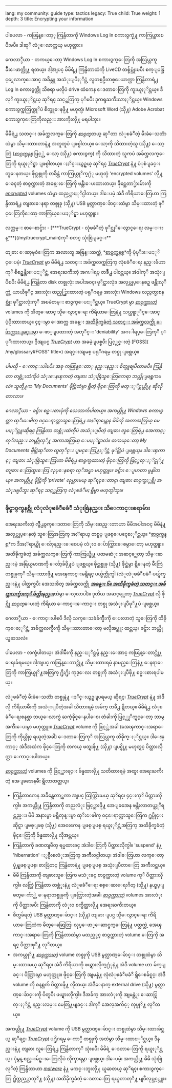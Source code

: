 

---

lang: my
community: guide
type: tactics
legacy: True
child: True
weight: 1
depth: 3
title: Encrypting your information

---

<div class="background" markdown="1">
ပါပေလာ - ကၽြန္ေတာ့္ ကြန္ပ်ဴတာကို Windows Log In စကားဝွက္နဲ႔ ကာကြယ္ထားၿပီးၿပီ။ ဒါဆုိ လံုေလာက္တယ္ မဟုတ္လား။

ကေလာ္ဒီယာ - တကယ္ေတာ့ Windows Log In စကားဝွက္ေတြကို အလြယ္တကူ ခ်ဳိးေဖာက္လို႔ ရတယ္။ ဒါ့အျပင္ မိမိရဲ႕ ကြန္ပ်ဴတာထဲကို LiveCD တစ္ခ်ပ္သုံးၿပီး စက္ျပန္ဖြင့္ရေလာက္ေအာင္ အခ်ိန္ယူ အသံုးျပဳႏုိင္တဲ့ လူတစ္ဦးတစ္ေယာက္ဟာ ကြန္ပ်ဴတာရဲ႕ Log In စကားဝွက္ကို သိစရာ မလိုပဲ drive ထဲကေန ေဒတာေတြကို ကူးယူႏုိင္တယ္။ ဒီလုိ ကူးယူႏုိင္တယ္ ဆုိရင္ သင့္အတြက္ ပုိၿပီး ဒုကၡႀကီးလာႏုိင္တယ္။ Windows စကားဝွက္အတြက္ကုိပဲ စိတ္ပူေနဖို႔ မဟုတ္ပဲ၊ Microsoft Word (သို႔) Adobe Acrobat စကားဝွက္ေတြကိုလည္း အားကိုးလို႔ မရပါဘူး။
</div>

မိမိရဲ႕ သတင္း အခ်က္အလက္ေတြကို [*စာဝွက္*](/my/glossary#Encryption)တယ္ ဆုိတာ လံုၿခံဳတဲ့ မီးခံေသတၱာထဲမွာ သိမ္းထားတာနဲ႔ အတူတူပဲ ျဖစ္ပါတယ္။ ေသာ့ကို သိထားတဲ့သူ (သို႔) ေသာ့တြဲ ([*စာဝွက္စနစ္*](/my/glossary#Encryption) ဖြင့္တဲ့ ေသာ့ (သို႔) စကားဝွက္) ကို သိထားတဲ့ သူကပဲ အခ်က္အလက္ေတြကို ရယူႏုိင္မွာ ျဖစ္ပါတယ္။ ႏႈိင္းယွဥ္မယ္ ဆုိရင္ [*TrueCrypt*](/my/glossary#TrueCrypt) နဲ႔ ပံုစံျခင္း တူေနတယ္။ ဖိုင္တစ္ခုကို တခ်ိန္ထဲ ကာကြယ္လုိက္႐ံု မဟုတ္ပဲ 'encrypted volumes' လို႔ ေခၚတဲ့ စာ၀ွက္ထားတဲ့ အခန္းေတြကို ဖန္တီးေပးထားတယ္။ ဖိုင္အေတာ္မ်ားမ်ားကို [*encrypted*](/my/glossary#Encryption) volumes ထဲမွာ ထည့္ထားႏုိင္ပါတယ္။ ဒါေပမဲ့ အဲဒီ ကိရိယာေတြဟာ ကြန္ပ်ဴတာရဲ႕ တျခားေနရာ တစ္ခုခု (သို႔) USB မွတ္ဉာဏ္ေခ်ာင္းထဲမွာ သိမ္းထားတဲ့ ဖုိင္ေတြကိုေတာ့ ကာကြယ္ေပးႏုိင္မွာ မဟုတ္ဘူး။

<div class="getstarted" markdown="1">လက္ကမ္း စာေစာင္မ်ား - [***TrueCrypt - လုံၿခံဳတဲ့ ဖုိင္သုိေလွာင္ေရး လမ္းၫႊန္***](/my/truecrypt_main)ကုိ စတင္ သုံးစြဲျခင္း**
</div>

တျခား ေဆာ့ဗ္ဝဲေတြက အလားတူ အစြန္းထက္တဲ့ *[စာဝွက္စနစ္](/my/glossary#Encryption)*ကို ပံ့ပုိးေပးႏုိင္ေပမဲ့၊ [*TrueCrypt*](/my/glossary#TrueCrypt) မွာ မိမိရဲ႕ သတင္း အခ်က္အလက္အတြက္ လုံၿခံဳေရး နည္းဗ်ဴဟာကုိ စီစဥ္ဖန္တီးေပးႏုိင္တဲ့ အေရးႀကီးတဲ့ အဂၤါရပ္ တခ်ိဳ႕ု ပါ၀င္တယ္။ အဲဒါကုိ အသုံးျပဳၿပီး မိမိရဲ႕ ကြန္ပ်ဴတာ disk တစ္ခုလုံး အပါအ၀င္၊ ဖုိင္အားလုံး၊ အလုပ္လုပ္ေနစဥ္ ဖန္တီးလုိက္တဲ့ ယာယီဖုိင္ အားလုံး၊ ထည့္သြားထားတဲ့ ပရုိဂရမ္ အားလုံး၊ Windows လည္ပတ္မႈစနစ္သုံး ဖုိင္အားလုံးကုိ အၿမဲတမ္း စာ၀ွက္ေပးႏုိင္တယ္။ TrueCrypt မွာ *[စာ၀ွက္ထားတဲ့](/my/glossary#Encryption)* volumes ကို အိတ္ေဆာင္ သိုေလွာင္ေရး ကိရိယာေတြနဲ႔ သယ္ယူႏုိင္ေအာင္ ပံ့ပိုးထားတယ္။ ၄င္းမွာ ေအာက္က အခန္း [အထိခိုက္မခံတဲ့ သတင္း အခ်က္အလက္ကို ေဖ်ာက္ထားျခင္း](/my/chapter_4_2)မွာ ေဖာ္ျပထားတဲ့ အတုိင္း 'deniability' အဂၤါရပ္ေတြကုိ ပ့ံပုိးထားတယ္။ ဒီ့အျပင္ [*TrueCrypt*](/my/glossary#TrueCrypt) ဟာ အခမဲ့ျဖစ္ၿပီး ပြင့္လင္းတဲ့ [FOSS]( /my/glossary#FOSS" title=) အရင္းအျမစ္ ပရုိဂရမ္ တစ္ခု ျဖစ္တယ္။

<div class="background" markdown="1"><i>
ပါပလို - ေကာင္းပါၿပီ။ အခု ကၽြန္ေတာ္ နည္းနည္း စိတ္ပူစျပဳလာၿပီ။ ကြန္ပ်ဴတာ တစ္လံုးထဲကိုပဲ သံုးေနၾကတဲ့ တျခား သံုးစြဲသူေတြကေရာ ဘယ္လိုျဖစ္ၾကမလဲ။ သူတို႔က 'My Documents' ဖိုင္တြဲထဲမွာ ရွိတဲ့ ဖိုင္ေတြကို ဖတ္ႏုိင္တယ္လို႔ ဆိုလိုတာလား။

ဂေလာ္ဒီယာ - ခင္ဗ်ား စဥ္းစားပုံကို သေဘာက်ပါတယ္။ အကယ္လို႔ Windows စကားဝွက္ဟာ ထုိးေဖါက္ ၀င္ေရာက္လာသူေတြရဲ႕ အႏၱရာယ္ကေန မိမိကို အကာအကြယ္ မေပးႏုိင္ဘူးဆိုရင္ ကြန္ပ်ဴတာ တစ္လံုးထဲကိုပဲ အသံုးျပဳတဲ့ တျခား လူေတြရဲ႕ အေကာင့္ကုိလည္း ဘယ္လိုလုိ႔ အကာအကြယ္ ေပးႏုိင္မွာလဲ။ တကယ္ေတာ့ My Documents ဖိုင္တြဲဆုိတာ လူတုိင္း ျမင္ေတြ႔ႏုိင္တဲ့ ဖုိင္တြဲပဲ ျဖစ္တယ္။ ဒါေၾကာင့္ တျခား သံုးစြဲသူေတြဟာ မိမိရဲ႕ စာဝွက္မထားတဲ့ ဖိုင္ေတြကို ဖြင့္ဖတ္ႏုိင္ဖုိ႔ တျခား ေထြထူးေတြ လုပ္ေနစရာ လုိအပ္မွာ မဟုတ္ဘူး။ ခင္ဗ်ား ေျပာတာ မွန္ပါတယ္။ အကယ္လို႔ ဖိုင္တြဲကို 'private' လုပ္ထားမယ္ ဆုိရင္ေတာင္၊ တျခား စာဝွက္စႏွစ္ကို အသံုးမျပဳဘူး ဆုိရင္ သင့္အတြက္ လံုၿခံဳမႈ ရွိမွာ မဟုတ္ပါဘူး။
</i>
</div>

### ဖိုင္စာဝွက္စနစ္ကို လံုလံုၿခံဳၿခံဳ သံုးစြဲနည္း သိေကာင္းစရာမ်ား ###

အေရးႀကီးတဲ့ လွ်ဳိ႕ဝွက္ေဒတာေတြကို သိမ္းဆည္းတာဟာ မိမိအပါအဝင္ မိမိနဲ႔ အလုပ္လုပ္ေနတဲ့ သူေတြအတြက္ အႏၱရာယ္ တစ္ရပ္ ျဖစ္ေပၚေစႏုိင္တယ္။ *[စာဝွက္စနစ္](/my/glossary#Encryption)*က ဒီအႏၱရာယ္ကို ေလ်ာ့နည္းေစေပမဲ့ လံုးဝ ေပ်ာက္သြားေစမွာေတာ့ မဟုတ္ဘူး။ အထိခိုက္မခံတဲ့ အခ်က္အလက္ေတြကို ကာကြယ္ဖို႔ ပထမဆံုး အဆင့္ကေတာ့ သိမ္းဆည္းမဲ့ အရြယ္ပမာဏကို ေလ်ာ့ခ်ဖို႔ပဲ ျဖစ္တယ္။ ဖိုင္တစ္ခုခု (သို႔) ဖိုင္ထဲမွာ ရွိေနတဲ့ မ်ိဳးကြဲတစ္ခုခုကုိ သိမ္းထားဖို႔ အေၾကာင္းမရွိရင္ ပယ္ဖ်က္လိုက္ပါ (လံုလံုၿခံဳၿခံဳ ပယ္ဖ်က္နည္းနဲ႔ ပါတ္သက္ၿပီး အေသးစိတ္ အခ်က္အလက္ကို [***အခန္း ၆။ အထိခိုက္မခံတဲ့ သတင္း အခ်က္အလက္မ်ားကုိ ဖ်က္ဆီးနည္း***](/my/chapter-6)ထဲမွာ ေလ့လာပါ)။ ဒုတိယ အဆင့္ကေတာ့ [*TrueCrypt*](/my/glossary#TrueCrypt) လို ဖိုင္ကို [*စာဝွက္*](/my/glossary#Encryption)ေပးတဲ့ ကိရိယာ ေကာင္းေကာင္း တစ္ခု အသံုးျပဳဖုိ႔ပဲ ျဖစ္တယ္။

<div class="background" markdown="1">
ဂေလာ္ဒီယာ - ေကာင္းပါၿပီ ဒီလို သက္ေသခံခ်က္မ်ိဳးကို ေပးလာတဲ့ သူေတြကို ထိခိုက္ေစႏုိင္တဲ့ အခ်က္အလက္မ်ိဳးကို သိမ္းထားတာေတာ့ မလိုအပ္ဘူး ထင္တယ္။ ခင္ဗ်ား ဘယ္လိုယူဆသလဲ။

ပါပေလာ - လက္ခံပါတယ္။ အဲဒါမ်ိဳးကို နည္းႏုိင္သမွ် နည္းေအာင္ ကၽြန္ေတာ္တို႔ ေရးခ်ရမယ္။ ဒါ့အျပင္ ကၽြန္ေတာ္တို႔ သိမ္းထားရမဲ့ နာမည္ေတြနဲ႔ ေနရာေတြကို ကာကြယ္ဖုိ႔အတြက္ ႐ိုး႐ိုး ကုဒ္ေလး တစ္ခုကို အသံုးျပဳဖို႔ စဥ္းစားရပါမယ္။
</div>

လံုၿခံဳတဲ့ မီးခံေသတၱာ တစ္ခုနဲ႔ ႏႈိင္းယွဥ္ျပရမယ္ ဆိုရင္၊ [*TrueCrypt*](/my/glossary#TrueCrypt) နဲ႔ အဲဒီလို ကိရိယာမ်ိဳးကို အသံုးျပဳတဲ့အခါ သိထားရမဲ့ အခ်က္ တခ်ိဳ႕ ရွိတယ္။ မိမိရဲ႕ လံုၿခံဳေရးစနစ္ဟာ ဘယ္ေလာက္ပဲ ႀကံ့ခိုင္ေနပါေစ၊ တံခါးကို ဖြင့္လုိက္ရင္ေတာ့ ဘာမွ အက်ိဳးေပးမွာ မဟုတ္ဘူး။ [*TrueCrypt*](/my/glossary#TrueCrypt) volume ကို ဖြင့္တဲ့အခါ (အေၾကာင္းအရာေတြကို ကိုယ္တိုင္ ရယူတဲ့အခါ) ေဒတာေတြကုိ အလြယ္တကူ ထိခိုက္ႏုိင္တယ္။ ဒါေၾကာင့္ အဲဒီအထဲက ဖိုင္ေတြကို တကယ္ ဖတ္ရႈဖို႔ (သို႔) ျပင္ဖို႔ မဟုတ္ရင္ ပိတ္ထားလိုက္တာ ေကာင္းပါတယ္။

[*စာ၀ွက္ထားတဲ့*](/my/glossary#Encryption) volumes ကို ဖြင့္ထားရင္း ခ်န္မထားဖို႔ သတိထားရမဲ့ အထူး အေရးႀကီးတဲ့ အေျခအေနမ်ဳိး ရွိလာတတ္တယ္။

- ကြန္ပ်ဴတာကေန အခ်ိန္အေတာ္ၾကာ အျပင္ ထြက္သြားမယ္ ဆုိရင္၊ ၄င္းကုိ ပိတ္ထားလိုက္ပါ။ အကယ္လို႔ ကြန္ပ်ဴတာကို တညလံုး ဖြင့္ထားဖို႔ အေျခအေန ဖန္တီးလာတယ္ဆုိရင္လည္း၊ မိမိ အနားမွာ မရွိတုန္းမွာ ထုိးေဖါက္ ၀င္ေရာက္လာသူေတြက ႐ုပ္ပိုင္းဆိုင္ရာ ျဖစ္ျဖစ္ (သို႔) အေဝးကေန ျဖစ္ျဖစ္ ရယူႏုိင္တဲ့အတြက္ အထိခိုက္မခံတဲ့ ဖိုင္ေတြကို ခ်န္မထားဖို႔ လိုအပ္တယ္။
- ကြန္ပ်ဴတာကို ခဏတျဖဳတ္ ရပ္မထားခင္ အဲဒါေတြကို ပိတ္ထားလိုက္ပါ။ 'suspend' နဲ႔ 'hibernation' ႏွစ္မ်ိဳးစလံုးအတြက္ အက်ဳံးဝင္ပါတယ္၊ အဲဒါေတြဟာ လက္ေတာ့ပ္နဲ႔ျဖစ္ျဖစ္၊ စားပြဲတင္ ကြန္ပ်ဴတာနဲ႔ ျဖစ္ျဖစ္ အသုံးျပဳတာေတြ အက်ဳံး၀င္တယ္။
- မိမိ ကြန္ပ်ဴတာကို တျခားသူေတြက မသံုးခင္ စာ၀ွက္ထားတဲ့ volume ကုိ ပိတ္ထားလိုက္ပါ။ လက္ဆြဲ ကြန္ပ်ဴတာ တစ္လံုးနဲ႔ လံုၿခံဳေရး စစ္ေဆးေရးဂိတ္ (သို႔) နယ္စပ္ျဖတ္ေက်ာ္တဲ့ ေနရာတစ္ခုခုကို ျဖတ္သြားတဲ့အခါ၊ [*စာ၀ွက္ထားတဲ့*](/my/glossary#Encryption) volumes အားလံုးကို ပိတ္ထားၿပီး ကြန္ပ်ဴတာကို လံုးဝ စက္ပိတ္ထားဖို႔ အေရးႀကီးတယ္။
- စိတ္မခ်ရတဲ့ USB မွတ္ဉာဏ္ေခ်ာင္း (သို႔) တျခား ျပင္ပ သိုေလွာင္ေရး ကိရိယာေတြထဲက မိတ္ေဆြေတြ၊ လုပ္ေဖာ္ေဆာင္ဖက္ေတြနဲ႔ ပတ္သက္တဲ့ အေၾကာင္းအရာေတြကို ကြန္ပ်ဴတာထဲမွာ မထည့္ခင္ စာ၀ွက္ထားတဲ့ volume ေတြကို အရင္ ပိတ္ထားဖုိ႔ လုိတယ္။
- အကယ္လုိ႔ [*စာ၀ွက္ထားတဲ့*](/my/glossary#Encryption) volume တစ္ခုကို USB မွတ္ဉာဏ္ေခ်ာင္း တစ္ခုထဲမွာ သိမ္းထားမယ္ ဆုိရင္၊ အဲဒီ ကိရိယာကို ဖယ္ရွားလိုက္႐ံုနဲ႔ အဲဒီ volume ဟာ ခ်က္ျခင္း ပိတ္သြားမွာ မဟုတ္ဘူး။ ဖိုင္ေတြကို အျမန္နဲ႔ လုံလံုၿခံဳၿခံဳ ရွိေစခ်င္ရင္၊ အဲဒီ volume ကို စနစ္တက် ပိတ္ထားဖို႔ လိုတယ္၊ အဲဒီေနာက္ external drive (သို႔) မွတ္ဉာဏ္ေခ်ာင္းကို ပိတ္ၿပီး ဖယ္ရွားလိုက္ပါ။ ဒီအခ်က္ အားလံုးကို အျမန္ဆံုး ေဆာင္ရြတ္ႏုိင္တဲ့ နည္းလမ္း မေတြ႔မျခင္း ဒါကုိ အေလ့အက်င့္ လုပ္ဖုိ႔ လုိတယ္။

အကယ္လို႔ [*TrueCrypt*](/my/glossary#TrueCrypt) volume ကို USB မွတ္ဉာဏ္ေခ်ာင္း တစ္ခုထဲမွာ သိမ္းထားခ်င္တယ္ ဆုိရင္၊ [*TrueCrypt*](/my/glossary#TrueCrypt) ပ႐ိုဂရမ္ ေကာ္ပီ တစ္ခုကို အထဲမွာ သိမ္းထားႏုိင္တယ္။ ဒီနည္းနဲ႔ တျခား လူေတြရဲ႕ ကြန္ပ်ဴတာကုိ သုံးၿပီး မိမိရဲ့ ေဒတာေတြကို ရယူႏုိင္တယ္။ ပုံမွန္ စည္းမ်ဥ္းေတြလိုပဲ လိုက္နာရမွာ ျဖစ္တယ္၊ ဒါေပမဲ့၊ အကယ္လို႔ မိမိ သုံးစြဲလုိတဲ့ ကြန္ပ်ဴတာဟာ [*malware*](/my/glossary#Malware) နဲ႔ မကင္းဘူးလို႔ ယူဆတယ္ ဆုိရင္၊ စကားဝွက္ေတြ ႐ိုက္ထည့္တာတုိ႔ (သို႔) အထိခိုက္မခံတဲ့ ေဒတာေတြ ရယူတာတုိ႔ မျပဳလုပ္သင့္ဘူး။

